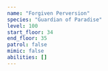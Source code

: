 ```yaml
---
name: "Forgiven Perversion"
species: "Guardian of Paradise"
level: 100
start_floor: 34
end_floor: 35
patrol: false
mimic: false
abilities: []
---
```

